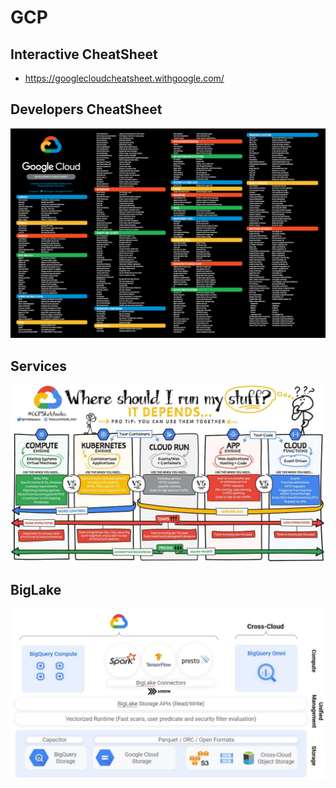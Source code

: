 # GCP

## Interactive CheatSheet
- https://googlecloudcheatsheet.withgoogle.com/

## Developers CheatSheet

![](./src/developers_cheatsheet.png)

## Services

![](./src/GCP_Services.jpg)


## BigLake

![](./src/GCP_BigLake.jpg)
